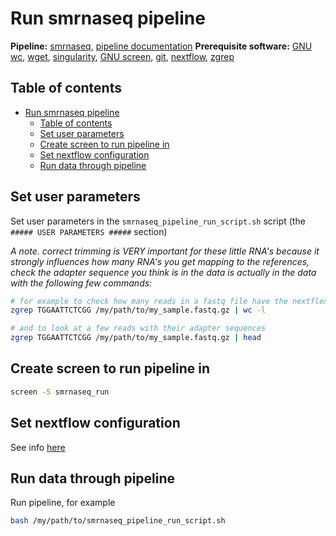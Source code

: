 # Run smrnaseq pipeline

**Pipeline:** [smrnaseq](https://github.com/nf-core/smrnaseq), [pipeline documentation](https://nf-co.re/smrnaseq)
**Prerequisite software:** [GNU wc](https://www.gnu.org/software/coreutils/manual/html_node/wc-invocation.html), [wget](https://www.gnu.org/software/wget/), [singularity](https://singularity.hpcng.org/), [GNU screen](https://www.gnu.org/software/screen/), [git](https://git-scm.com/), [nextflow](https://www.nextflow.io/), [zgrep](https://linux.die.net/man/1/zgrep)

## Table of contents

- [Run smrnaseq pipeline](#run-smrnaseq-pipeline)
  - [Table of contents](#table-of-contents)
  - [Set user parameters](#set-user-parameters)
  - [Create screen to run pipeline in](#create-screen-to-run-pipeline-in)
  - [Set nextflow configuration](#set-nextflow-configuration)
  - [Run data through pipeline](#run-data-through-pipeline)

## Set user parameters

Set user parameters in the `smrnaseq_pipeline_run_script.sh` script (the `##### USER PARAMETERS #####` section)

*A note. correct trimming is VERY important for these little RNA's because it strongly influences how many RNA's you get mapping to the references, check the adapter sequence you think is in the data is actually in the data with the following few commands:*

```bash
# for example to check how many reads in a fastq file have the nextflex adapter
zgrep TGGAATTCTCGG /my/path/to/my_sample.fastq.gz | wc -l

# and to look at a few reads with their adapter sequences
zgrep TGGAATTCTCGG /my/path/to/my_sample.fastq.gz | head
```

## Create screen to run pipeline in

```bash
screen -S smrnaseq_run
```

## Set nextflow configuration

See info [here](https://www.nextflow.io/docs/latest/config.html)

## Run data through pipeline

Run pipeline, for example

```bash
bash /my/path/to/smrnaseq_pipeline_run_script.sh
```
